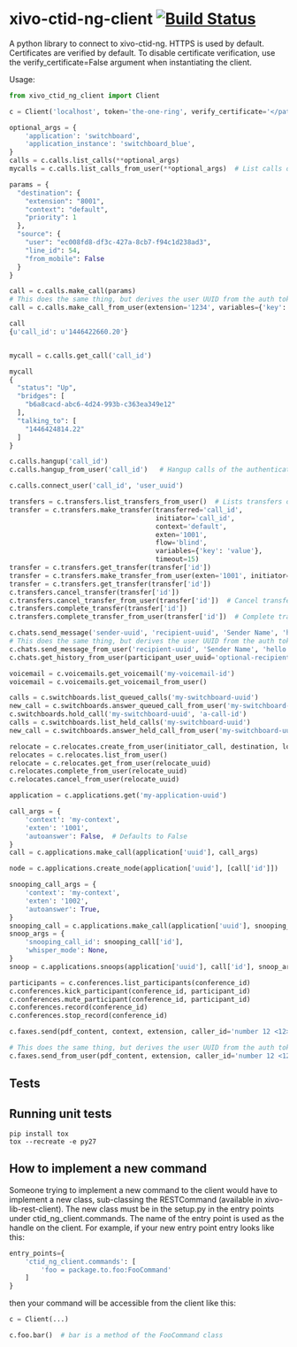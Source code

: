 xivo-ctid-ng-client [![Build Status](https://jenkins.wazo.community/buildStatus/icon?job=xivo-ctid-ng-client)](https://jenkins.wazo.community/job/xivo-ctid-ng-client)
===================

A python library to connect to xivo-ctid-ng. HTTPS is used by default. Certificates are verified by default. To disable certificate verification, use the verify_certificate=False argument when instantiating the client.

Usage:

```python
from xivo_ctid_ng_client import Client

c = Client('localhost', token='the-one-ring', verify_certificate='</path/to/trusted/certificate>')

optional_args = {
    'application': 'switchboard',
    'application_instance': 'switchboard_blue',
}
calls = c.calls.list_calls(**optional_args)
mycalls = c.calls.list_calls_from_user(**optional_args)  # List calls of the authenticated user

params = {
  "destination": {
    "extension": "8001",
    "context": "default",
    "priority": 1
  },
  "source": {
    "user": "ec008fd8-df3c-427a-8cb7-f94c1d238ad3",
    "line_id": 54,
    "from_mobile": False
  }
}

call = c.calls.make_call(params)
# This does the same thing, but derives the user UUID from the auth token
call = c.calls.make_call_from_user(extension='1234', variables={'key': 'value'}, line_id=54, from_mobile=False)

call
{u'call_id': u'1446422660.20'}


mycall = c.calls.get_call('call_id')

mycall
{
  "status": "Up",
  "bridges": [
    "b6a8cacd-abc6-4d24-993b-c363ea349e12"
  ],
  "talking_to": [
    "1446424814.22"
  ]
}

c.calls.hangup('call_id')
c.calls.hangup_from_user('call_id')   # Hangup calls of the authenticated user

c.calls.connect_user('call_id', 'user_uuid')

transfers = c.transfers.list_transfers_from_user()  # Lists transfers of the authenticated user
transfer = c.transfers.make_transfer(transferred='call_id',
                                     initiator='call_id',
                                     context='default',
                                     exten='1001',
                                     flow='blind',
                                     variables={'key': 'value'},
                                     timeout=15)
transfer = c.transfers.get_transfer(transfer['id'])
transfer = c.transfers.make_transfer_from_user(exten='1001', initiator='call-id', flow='blind', timeout=15)
transfer = c.transfers.get_transfer(transfer['id'])
c.transfers.cancel_transfer(transfer['id'])
c.transfers.cancel_transfer_from_user(transfer['id'])  # Cancel transfers of the authenticated user
c.transfers.complete_transfer(transfer['id'])
c.transfers.complete_transfer_from_user(transfer['id'])  # Complete transfers of the authenticated user

c.chats.send_message('sender-uuid', 'recipient-uuid', 'Sender Name', 'hello world!', to_xivo_uuid='optional-xivo-uuid')
# This does the same thing, but derives the user UUID from the auth token
c.chats.send_message_from_user('recipient-uuid', 'Sender Name', 'hello world!', to_xivo_uuid='optional-xivo-uuid')
c.chats.get_history_from_user(participant_user_uuid='optional-recipient-uuid', participant_server_uuid='optional-xivo-uuid', limit=50)

voicemail = c.voicemails.get_voicemail('my-voicemail-id')
voicemail = c.voicemails.get_voicemail_from_user()

calls = c.switchboards.list_queued_calls('my-switchboard-uuid')
new_call = c.switchboards.answer_queued_call_from_user('my-switchboard-uuid', 'a-call-id')
c.switchboards.hold_call('my-switchboard-uuid', 'a-call-id')
calls = c.switchboards.list_held_calls('my-switchboard-uuid')
new_call = c.switchboards.answer_held_call_from_user('my-switchboard-uuid', 'a-call-id')

relocate = c.relocates.create_from_user(initiator_call, destination, location, completions=['api'])
relocates = c.relocates.list_from_user()
relocate = c.relocates.get_from_user(relocate_uuid)
c.relocates.complete_from_user(relocate_uuid)
c.relocates.cancel_from_user(relocate_uuid)

application = c.applications.get('my-application-uuid')

call_args = {
    'context': 'my-context',
    'exten': '1001',
    'autoanswer': False,  # Defaults to False
}
call = c.applications.make_call(application['uuid'], call_args)

node = c.applications.create_node(application['uuid'], [call['id']])

snooping_call_args = {
    'context': 'my-context',
    'exten': '1002',
    'autoanswer': True,
}
snooping_call = c.applications.make_call(application['uuid'], snooping_call_args)
snoop_args = {
    'snooping_call_id': snooping_call['id'],
    'whisper_mode': None,
}
snoop = c.applications.snoops(application['uuid'], call['id'], snoop_args)

participants = c.conferences.list_participants(conference_id)
c.conferences.kick_participant(conference_id, participant_id)
c.conferences.mute_participant(conference_id, participant_id)
c.conferences.record(conference_id)
c.conferences.stop_record(conference_id)

c.faxes.send(pdf_content, context, extension, caller_id='number 12 <12>')

# This does the same thing, but derives the user UUID from the auth token
c.faxes.send_from_user(pdf_content, extension, caller_id='number 12 <12>')
```

## Tests

Running unit tests
------------------

```
pip install tox
tox --recreate -e py27
```

## How to implement a new command

Someone trying to implement a new command to the client would have to implement a new class, sub-classing the RESTCommand (available in xivo-lib-rest-client). The new class must be in the setup.py in the entry points under ctid_ng_client.commands. The name of the entry point is used as the handle on the client. For example, if your new entry point entry looks like this:

```python
entry_points={
    'ctid_ng_client.commands': [
        'foo = package.to.foo:FooCommand'
    ]
}
```

then your command will be accessible from the client like this:

```python
c = Client(...)

c.foo.bar()  # bar is a method of the FooCommand class
```
